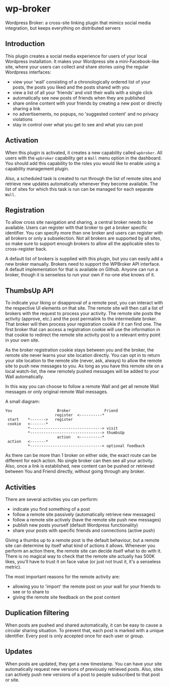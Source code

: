 # wp-broker
Wordpress Broker: a cross-site linking plugin that mimics social media integration, but keeps everything on distributed servers

## Introduction
This plugin creates a social media experience for users of your local Wordpress installation. It makes your Wordpress site a
mini-Facebook-like site, where your users can collect and share stories using the regular Wordpress interfaces:
- view your 'wall' consisting of a chronologically ordered list of your posts, the posts you liked and the posts shared with you
- view a list of all your 'friends' and visit their walls with a single click
- automatically see new posts of friends when they are published
- share online content with your friends by creating a new post or directly sharing a link
- no advertisements, no popups, no 'suggested content' and no privacy violations
- stay in control over what you get to see and what you can post


## Activation
When this plugin is activated, it creates a new capability called `wpbroker`. All users with the `wpbroker` capability get a `Wall` 
menu option in the dashboard. You should add this capability to the roles you would like to enable using a capability management plugin.

Also, a scheduled task is created to run through the list of remote sites and retrieve new updates automatically whenever they become available.
The list of sites for which this task is run can be managed for each separate `Wall`.

## Registration
To allow cross site navigation and sharing, a central broker needs to be available. Users can register with that broker to get a broker
specific identifier. You can specify more than one broker and users can register with all brokers or only a subselection. Not all brokers
are supported by all sites, so make sure to support enough brokers to allow all the applicable sites to cross-register back. 

A default list of brokers is supplied with this plugin, but you can easily add a new broker manually. Brokers need to support the WPBroker API
interface. A default implementation for that is available on Github. Anyone can run a broker, though it is senseless to run your own if
no-one else knows of it.

## ThumbsUp API
To indicate your liking or disapproval of a remote post, you can interact with the respective UI elements on that site. The remote site
will then call a list of brokers with the request to process your activity. The remote site posts the activity (approve, etc.) and the 
post permalink to the intermediate broker. That broker will then process your registration cookie if it can find one. The first broker
that can access a registration cookie will use the information in that cookie to redirect the remote site activity post to a relevant
entry point in your own site.

As the broker registration cookie stays between you and the broker, the remote site never learns your site location directly. You can
opt in to return your site location to the remote site (never, ask, always) to allow the remote site to push new messages to you. 
As long as you have this remote site on a local watch-list, the new remotely pushed messages will be added to your Wall automatically.

In this way you can choose to follow a remote Wall and get all remote Wall messages or only original remote Wall messages.

A small diagram:
<!-- language: lang-none -->
    You                    Broker               Friend
                          register  <----------*
     start    *------->   register
     cookie   <-------*
              *--------------------------------> visit
              *--------------------------------> thumbsUp
                           action   <----------*
     action   <-------*
              *--------------------------------> optional feedback

As there can be more than 1 broker on either side, the exact route can be different for each action. No single broker can then see all
your activity. Also, once a link is established, new content can be pushed or retrieved between You and Friend directly, without going
through any broker.

## Activities
There are several activities you can perform:
- indicate you find something of a post
- follow a remote site passively (automatically retrieve new messages)
- follow a remote site actively (have the remote site push new messages)
- publish new posts yourself (default Wordpress functionality)
- share your posts with specific friends and connections (active push)

Giving a thumbs up to a remote post is the default behaviour, but a remote site can determine by itself what kind of actions it allows.
Whenever you perform an action there, the remote site can decide itself what to do with it. There is no magical way to check that the
remote site actually has 500K likes, you'll have to trust it on face value (or just not trust it, it's a senseless metric). 

The most important reasons for the remote activity are:
- allowing you to 'import' the remote post on your wall for your friends to see or to share to
- giving the remote site feedback on the post content

## Duplication filtering
When posts are pushed and shared automatically, it can be easy to cause a circular sharing situation. To prevent that, each post is 
marked with a unique identifier. Every post is only accepted once for each user or group. 

## Updates
When posts are updated, they get a new timestamp. You can have your site automatically request new versions of previously retrieved posts.
Also, sites can actively push new versions of a post to people subscribed to that post or site. 

